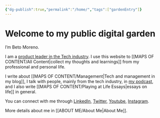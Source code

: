 ```yaml
---
{"dg-publish":true,"permalink":"/home/","tags":["gardenEntry"]}
---
```


# Welcome to my public digital garden

I’m Beto Moreno.

I am a [product leader in the Tech industry](https://www.linkedin.com/in/albertomor/). I use this website to [[MAPS OF CONTENT/All Content\|collect my thoughts and learnings]] from my professional and personal life.

I write about [[MAPS OF CONTENT/Management\|Tech and management in my blog]], I talk with people, mainly from the tech industry, in [my podcast](https://www.youtube.com/playlist?list=PL2e5sB3_jwgZZiJ0iEkZSV7amd0kl2xj3), and I also write [[MAPS OF CONTENT/Playing at Life Essays\|essays on life]] in general. 

You can connect with me through [LinkedIn](https://www.linkedin.com/in/albertomor/), [Twitter](https://twitter.com/betomoreno_iam), [Youtube](https://www.youtube.com/@betomoreno_iam), [Instagram](https://www.instagram.com/betomoreno_iam/).

More details about me in [[ABOUT ME/About Me\|About Me]].